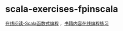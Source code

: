# scala-exercises-fpinscala
[在线阅读-Scala函数式编程](https://www.manning.com/books/functional-programming-in-scala) ，[书籍内容在线编程练习](https://www.scala-exercises.org/fp_in_scala/getting_started_with_functional_programming) 




